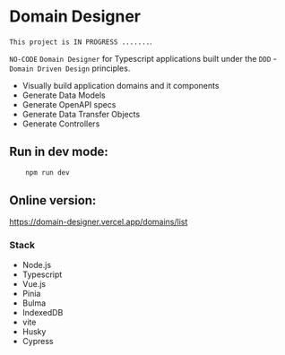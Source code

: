 # Domain Designer

`This project is IN PROGRESS .......`.

`NO-CODE` `Domain Designer` for Typescript applications built under the `DDD` - `Domain Driven Design` principles.

- Visually build application domains and it components
- Generate Data Models
- Generate OpenAPI specs
- Generate Data Transfer Objects
- Generate Controllers



## Run in dev mode:

```bash
    npm run dev
```


## Online version:

https://domain-designer.vercel.app/domains/list


### Stack

- Node.js
- Typescript
- Vue.js
- Pinia
- Bulma
- IndexedDB
- vite
- Husky
- Cypress